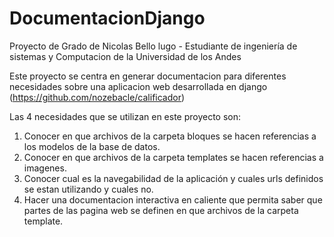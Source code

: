 # DocumentacionDjango
Proyecto de Grado de Nicolas Bello lugo - Estudiante de ingeniería de sistemas y Computacion de la Universidad de los Andes

Este proyecto se centra en generar documentacion para diferentes necesidades sobre una aplicacion web desarrollada en django (https://github.com/nozebacle/calificador)

Las 4 necesidades que se utilizan en este proyecto son:
1. Conocer en que archivos de la carpeta bloques se hacen referencias a los modelos de la base de datos. 
2. Conocer en que archivos de la carpeta templates se hacen referencias a imagenes.
3. Conocer cual es la navegabilidad de la aplicación y cuales urls definidos se estan utilizando y cuales no.
4. Hacer una documentacion interactiva en caliente que permita saber que partes de las pagina web se definen en que archivos de la carpeta template.
